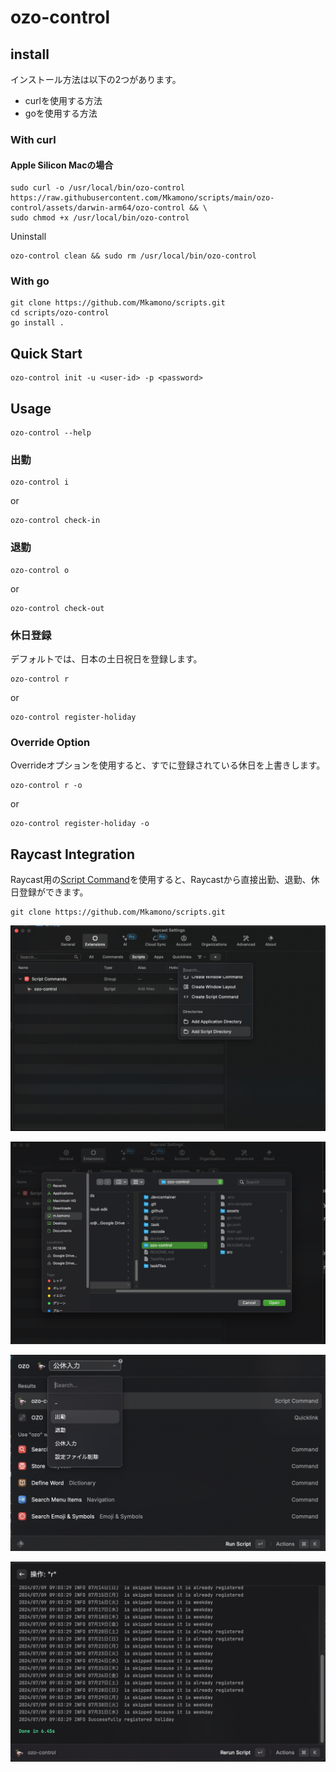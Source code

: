 # ozo-control

## install

インストール方法は以下の2つがあります。

- curlを使用する方法
- goを使用する方法

### With curl

#### Apple Silicon Macの場合
```shell
sudo curl -o /usr/local/bin/ozo-control https://raw.githubusercontent.com/Mkamono/scripts/main/ozo-control/assets/darwin-arm64/ozo-control && \
sudo chmod +x /usr/local/bin/ozo-control
```

Uninstall

```shell
ozo-control clean && sudo rm /usr/local/bin/ozo-control
```

### With go

```shell
git clone https://github.com/Mkamono/scripts.git
cd scripts/ozo-control
go install .
```

## Quick Start

```shell
ozo-control init -u <user-id> -p <password>
```

## Usage

```shell
ozo-control --help
```

### 出勤

```shell
ozo-control i
```

or

```shell
ozo-control check-in
```

### 退勤

```shell
ozo-control o
```

or

```shell
ozo-control check-out
```

### 休日登録

デフォルトでは、日本の土日祝日を登録します。

```shell
ozo-control r
```

or

```shell
ozo-control register-holiday
```

### Override Option

Overrideオプションを使用すると、すでに登録されている休日を上書きします。

```shell
ozo-control r -o
```

or

```shell
ozo-control register-holiday -o
```

## Raycast Integration

Raycast用の[Script Command](./ozo-control.sh)を使用すると、Raycastから直接出勤、退勤、休日登録ができます。

```shell
git clone https://github.com/Mkamono/scripts.git
```

![](./assets/imgs/add-script-directory.png)

![](./assets/imgs/select-directory.png)

![](./assets/imgs/raycast-command.png)

![](./assets/imgs/raycast-command-result.png)
